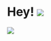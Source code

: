 <h1>Hey! <img src="https://i.imgur.com/vBWQttw.png"></h1>
<img src="https://api.lanyard.rest/v1/users/492742748328427531?idleMessage=I+am+currently+touching+grass!+🌷">
